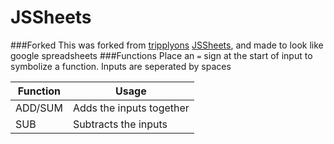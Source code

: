 # JSSheets
###Forked
This was forked from [tripplyons](https://github.com/tripplyons/) [JSSheets](https://github.com/tripplyons/JSSheets), and made to look like google spreadsheets
###Functions
Place an `=` sign at the start of input to symbolize a function. Inputs are seperated by spaces

| Function  | Usage |
| ------------- | ------------- |
| ADD/SUM  | Adds the inputs together |
| SUB  | Subtracts the inputs |


